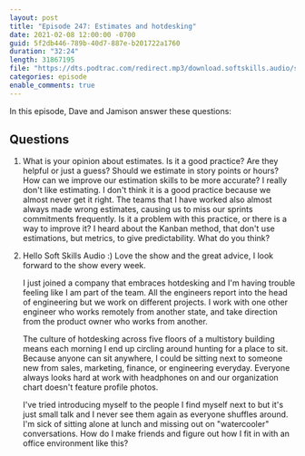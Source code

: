 ```yaml
---
layout: post
title: "Episode 247: Estimates and hotdesking"
date: 2021-02-08 12:00:00 -0700
guid: 5f2db446-789b-40d7-887e-b201722a1760
duration: "32:24"
length: 31867195
file: "https://dts.podtrac.com/redirect.mp3/download.softskills.audio/sse-247.mp3"
categories: episode
enable_comments: true
---
```


In this episode, Dave and Jamison answer these questions:

## Questions

1. What is your opinion about estimates. Is it a good practice? Are they helpful or just a guess? Should we estimate in story points or hours? How can we improve our estimation skills to be more accurate?
   I really don't like estimating.
   I don't think it is a good practice because we almost never get it right. The teams that I have worked also almost always made wrong estimates, causing us to miss our sprints commitments frequently. Is it a problem with this practice, or there is a way to improve it? I heard about the Kanban method, that don't use estimations, but metrics, to give predictability. What do you think?


2. Hello Soft Skills Audio :) Love the show and the great advice, I look forward to the show every week.
   
   I just joined a company that embraces hotdesking and I'm having trouble feeling like I am part of the team. All the engineers report into the head of engineering but we work on different projects. I work with one other engineer who works remotely from another state, and take direction from the product owner who works from another.
   
   The culture of hotdesking across five floors of a multistory building means each morning I end up circling around hunting for a place to sit. Because anyone can sit anywhere, I could be sitting next to someone new from sales, marketing, finance, or engineering everyday. Everyone always looks hard at work with headphones on and our organization chart doesn't feature profile photos.
   
   I've tried introducing myself to the people I find myself next to but it's just small talk and I never see them again as everyone shuffles around. I'm sick of sitting alone at lunch and missing out on "watercooler" conversations. How do I make friends and figure out how I fit in with an office environment like this? 
